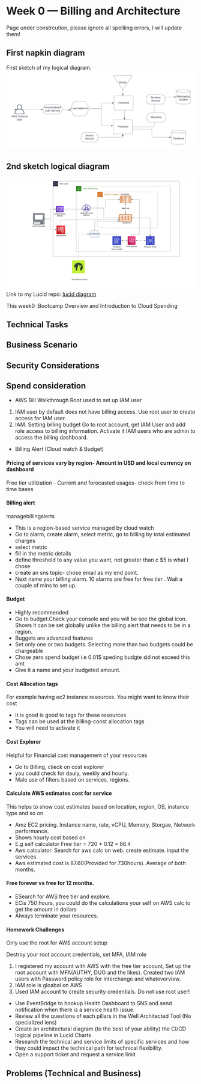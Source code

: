 # Week 0 — Billing and Architecture

Page under constrcution, please ignore all spelliing errors, I will update them!

## First napkin diagram

First sketch of my logical diagram.
![Napkin img](/_docs/assets/napkin-one.png)

## 2nd sketch logical diagram

![cruddar logical](/_docs/assets/cruddar_logical.jpeg)
Link to my Lucid repo: [lucid diagram](https://lucid.app/lucidchart/9976aa80-82e1-4c4b-8740-abcb62d1e1f2/edit?view_items=zvexuFBbVCbE&invitationId=inv_c19e2de0-4fb7-43aa-9297-f757a0dd3cbf)

This week0 :Bootcamp Overview and Introduction to Cloud Spending

## Technical Tasks

## Business Scenario

## Security Considerations

## Spend consideration

- AWS Bill Walkthrough
  Root used to set up IAM user

1. IAM user by default does not have billing access. Use root user to create access for IAM user.
2. IAM.
   Setting billing budget
   Go to root account, get IAM User and add role access to billiing information.
   Activate it
   IAM users who are admin to access the billing dashboard.

- Billing Alert (Cloud watch & Budget)

#### Pricing of services vary by region- Amount in USD and local currency on dashboard

Free tier utilization - Current and forecasted usages- check from time to time bases

#### Billing alert

managebillingalerts

- This is a region-based service managed by cloud watch
- Go to alarm, create alarm, select metric, go to billing by total estimated charges
- select metric
- fill in the metric details
- define threshold to any value you want, not greater than c $5 is what I chose
- create an sns topic- chose email as my end point.
- Next name your billing alarm. 10 alarms are free for free tier . Wait a couple of mins to set up.

#### Budget

- Highly recommended
- Go to budget.Check your console and you will be see the global icon. Shows it can be set globally unlike the billing alert that needs to be in a region.
- Buggets are advanced features
- Set only one or two budgets. Selecting more than two budgets could be chargeable
- Chose zero spend budget i.e 0.01$ speding budgte sld not exceed this amt
- Give it a name and your budgeted amount.

#### Cost Allocation tags

For example having ec2 instance resources. You might want to know their cost

- It is good is good to tags for these resources
- Tags can be used at the billing-const allocation tags
- You will need to activate it

#### Cost Explorer

Helpful for Financial cost management of your resources

- Go to Billing, clieck on cost explorer
- you could check for dauly, weekly and hourly.
- Male use of filters based on services, regions.

#### Calculate AWS estimates cost for service

This helps to show cost estimates based on location, region, OS, instance type and so on

- Amz EC2 pricing. Instance name, rate, vCPU, Memory, Storgae, Network performance.
- Shows hourly cost based on
- E.g self calculator Free tier = 720 \* 0.12 = 86.4
- Aws calculator. Search for aws calc on web. create estimate. input the services.
- Aws estimated cost is 87.60(Provided for 730hours). Average of both months.

#### Free forever vs free for 12 months.

- ESearch for AWS free tier and explore.
- ECis 750 hours, you could do the calculations your self on AWS calc to get the amount in dollars
- Always terminate your resources.

#### Homework Challenges

Only use the root for AWS account setup

Destroy your root account credentials, set MFA, IAM role

1. I registered my account with AWS with the free tier account, Set up the root account
   with MFA(AUTHY, DUO and the likes).
   Created two IAM users with Password policy role for interchange and whateverview.
2. IAM role is gloabal on AWS
3. Used IAM account to create security credentials. Do not use root user!

- Use EventBridge to hookup Health Dashboard to SNS and send notification when there is a service health issue.
- Review all the questions of each pillars in the Well Architected Tool (No specialized lens)
- Create an architectural diagram (to the best of your ability) the CI/CD logical pipeline in Lucid Charts
- Research the technical and service limits of specific services and how they could impact the technical path for technical flexibility.
- Open a support ticket and request a service limit

## Problems (Technical and Business)
